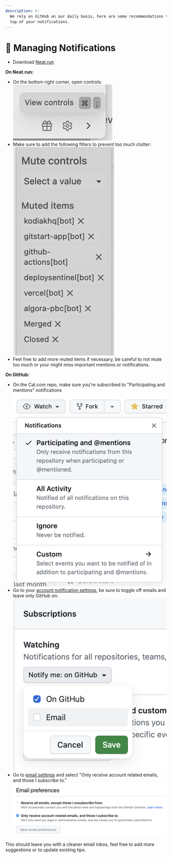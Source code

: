 ```yaml
---
description: >-
  We rely on GitHub on our daily basis, here are some recommendations to keep on
  top of your notifications.
---
```


# 🔔 Managing Notifications

* Download [Neat.run](https://neat.run)

**On Neat.run:**

* On the bottom right corner, open controls:![](<../.gitbook/assets/image (4).png>)
* Make sure to add the following filters to prevent too much clutter:\
  ![](<../.gitbook/assets/image (15).png>)
* Feel free to add more muted items if necessary, be careful to not mute too much or your might miss important mentions or notifications.

**On GitHub:**

* On the Cal.com repo, make sure you're subscribed to "Participating and mentions" notifications\
  ![](<../.gitbook/assets/image (2).png>)
* Go to your [account notification settings](https://github.com/settings/notifications), be sure to toggle off emails and leave only GitHub on:\
  ![](<../.gitbook/assets/image (1).png>)
* Go to [email settings](https://github.com/settings/emails) and select "Only receive account related emails, and those I subscribe to."\
  ![](<../.gitbook/assets/image (9).png>)

This should leave you with a cleaner email inbox, feel free to add more suggestions or to update existing tips.
